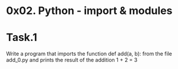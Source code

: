 # 0x02. Python - import & modules
# Task.1
Write a program that imports the function def add(a, b): from the file add_0.py and prints the result of the addition 1 + 2 = 3
